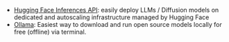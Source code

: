 - [Hugging Face Inferences API](https://huggingface.co/docs/inference-endpoints/index): easily deploy LLMs / Diffusion models on dedicated and autoscaling infrastructure managed by Hugging Face
- [Ollama](https://ollama.ai/): Easiest way to download and run open source models locally for free (offline) via terminal.
